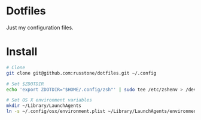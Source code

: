 # Dotfiles
Just my configuration files.

# Install
```sh
# Clone
git clone git@github.com:russtone/dotfiles.git ~/.config

# Set $ZDOTDIR
echo 'export ZDOTDIR="$HOME/.config/zsh"' | sudo tee /etc/zshenv > /dev/null

# Set OS X environment variables
mkdir ~/Library/LaunchAgents
ln -s ~/.config/osx/environment.plist ~/Library/LaunchAgents/environment.plist
```
